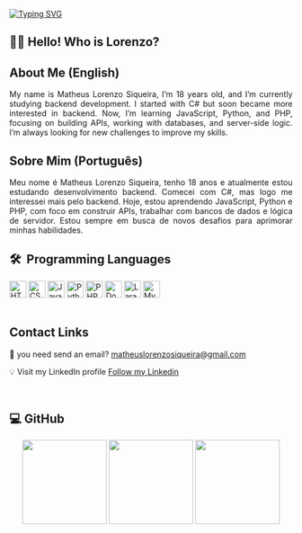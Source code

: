 [![Typing SVG](https://readme-typing-svg.herokuapp.com/?color=A020F0&size=25&center=true&vCenter=true&width=1000&lines=Hey+there!+I'm+Matheus+Lorenzo+Siqueira;tech+enthusiast;Passionate+about+coding+and+innovation;Welcome+to+my+GitHub!+🚀&font=Press+Start+2P)](https://git.io/typing-svg)

 
## 👋🏻 Hello! Who is Lorenzo?

<h2>About Me (English)</h2>
<p align="justify">
My name is Matheus Lorenzo Siqueira, I’m 18 years old, and I’m currently studying backend development. I started with C# but soon became more interested in backend. Now, I’m learning JavaScript, Python, and PHP, focusing on building APIs, working with databases, and server-side logic. I’m always looking for new challenges to improve my skills.</p>

<h2>Sobre Mim (Português)</h2>
<p align="justify">
Meu nome é Matheus Lorenzo Siqueira, tenho 18 anos e atualmente estou estudando desenvolvimento backend. Comecei com C#, mas logo me interessei mais pelo backend. Hoje, estou aprendendo JavaScript, Python e PHP, com foco em construir APIs, trabalhar com bancos de dados e lógica de servidor. Estou sempre em busca de novos desafios para aprimorar minhas habilidades.</p>

## 🛠 &nbsp;Programming Languages
<div style="display: inline_block">
  <a>
    <img alt="HTML" height="30" src="https://img.shields.io/badge/html5-%23E34F26.svg?style=for-the-badge&logo=html5&logoColor=white">
  </a>

  <a>
    <img alt="CSS" height="30" src="https://img.shields.io/badge/css3-%231572B6.svg?style=for-the-badge&logo=css3&logoColor=white">
  </a>
  
  <a>
    <img alt="JavaScript" height="30" src="https://img.shields.io/badge/javascript-%23323330.svg?style=for-the-badge&logo=javascript&logoColor=%23F7DF1E">
  </a>

  <a>
    <img alt="Python" height="30" src="https://img.shields.io/badge/python-3670A0?style=for-the-badge&logo=python&logoColor=ffdd54">
  </a>

  <a>
    <img alt="PHP" height="30" src="https://img.shields.io/badge/php-%23777BB4.svg?style=for-the-badge&logo=php&logoColor=white">
  </a>

  <a>
    <img alt="Docker" height="30" src="https://img.shields.io/badge/docker-%230db7ed.svg?style=for-the-badge&logo=docker&logoColor=white">
  </a>

  <a>
    <img alt="Laravel" height="30" src="https://img.shields.io/badge/laravel-%23FF2D20.svg?style=for-the-badge&logo=laravel&logoColor=whitee">
  </a>
  
   <a>
    <img alt="MySql" height="30" src="https://img.shields.io/badge/mysql-4479A1.svg?style=for-the-badge&logo=mysql&logoColor=white">
  </a>

</div>
<br>

<h2>Contact Links</h2>
<div>
  <p>📜 you need send an email? <a href="https://mail.google.com/mail/?view=cm&fs=1&to=matheuslorenzosiqueira@gmail.com&su=Assunto&body=Mensagem" target="_blank">matheuslorenzosiqueira@gmail.com</a></p>
  <p>💡 Visit my LinkedIn profile <a href="https://www.linkedin.com/in/matheuslorenzodesenvolvedor/" target="_blank">Follow my Linkedin</a></p>
</div>
<br>

## 💻 GitHub

<div align="center">
  <img src="https://github-readme-stats.vercel.app/api?username=LorenzoHzK&show_icons=true&theme=radical" height="150">
  <img src="https://streak-stats.demolab.com/?user=LorenzoHzK&theme=radical" height="150">
  <img src="https://github-profile-trophy.vercel.app/?username=LorenzoHzK&theme=radical" height="150">
</div>
